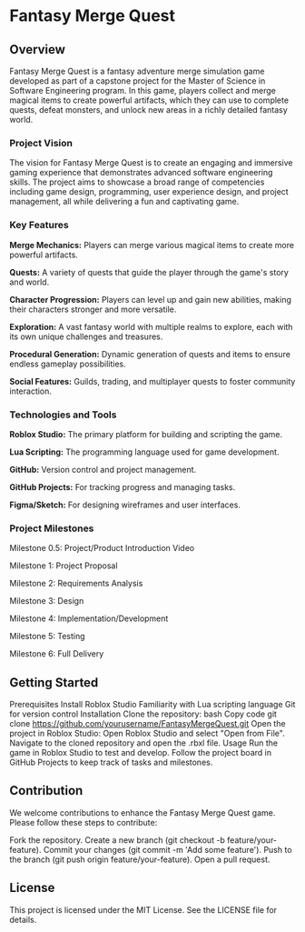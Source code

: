# Fantasy Merge Quest

## Overview

Fantasy Merge Quest is a fantasy adventure merge simulation game developed as part of a capstone project for the Master of Science in Software Engineering program. In this game, players collect and merge magical items to create powerful artifacts, which they can use to complete quests, defeat monsters, and unlock new areas in a richly detailed fantasy world.

### Project Vision

The vision for Fantasy Merge Quest is to create an engaging and immersive gaming experience that demonstrates advanced software engineering skills. The project aims to showcase a broad range of competencies including game design, programming, user experience design, and project management, all while delivering a fun and captivating game.

### Key Features

**Merge Mechanics:** Players can merge various magical items to create more powerful artifacts.

**Quests:** A variety of quests that guide the player through the game's story and world.

**Character Progression:** Players can level up and gain new abilities, making their characters stronger and more versatile.

**Exploration:** A vast fantasy world with multiple realms to explore, each with its own unique challenges and treasures.

**Procedural Generation:** Dynamic generation of quests and items to ensure endless gameplay possibilities.

**Social Features:** Guilds, trading, and multiplayer quests to foster community interaction.


### Technologies and Tools

**Roblox Studio:** The primary platform for building and scripting the game.

**Lua Scripting:** The programming language used for game development.

**GitHub:** Version control and project management.

**GitHub Projects:** For tracking progress and managing tasks.

**Figma/Sketch:** For designing wireframes and user interfaces.


### Project Milestones

Milestone 0.5: Project/Product Introduction Video

Milestone 1: Project Proposal

Milestone 2: Requirements Analysis

Milestone 3: Design

Milestone 4: Implementation/Development

Milestone 5: Testing

Milestone 6: Full Delivery


## Getting Started
Prerequisites
Install Roblox Studio
Familiarity with Lua scripting language
Git for version control
Installation
Clone the repository:
bash
Copy code
git clone https://github.com/yourusername/FantasyMergeQuest.git
Open the project in Roblox Studio:
Open Roblox Studio and select "Open from File".
Navigate to the cloned repository and open the .rbxl file.
Usage
Run the game in Roblox Studio to test and develop.
Follow the project board in GitHub Projects to keep track of tasks and milestones.

## Contribution
We welcome contributions to enhance the Fantasy Merge Quest game. Please follow these steps to contribute:

Fork the repository.
Create a new branch (git checkout -b feature/your-feature).
Commit your changes (git commit -m 'Add some feature').
Push to the branch (git push origin feature/your-feature).
Open a pull request.

## License
This project is licensed under the MIT License. See the LICENSE file for details.

